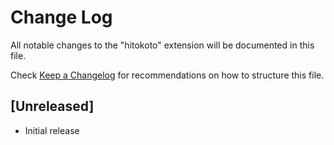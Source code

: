 # Change Log

All notable changes to the "hitokoto" extension will be documented in this file.

Check [Keep a Changelog](http://keepachangelog.com/) for recommendations on how to structure this file.

## [Unreleased]

- Initial release